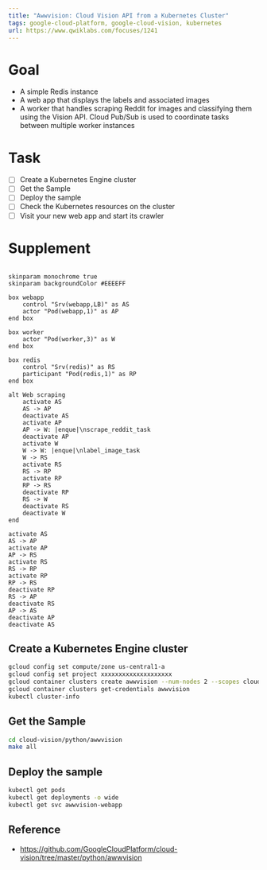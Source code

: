 ```yaml
---
title: "Awwvision: Cloud Vision API from a Kubernetes Cluster"
tags: google-cloud-platform, google-cloud-vision, kubernetes
url: https://www.qwiklabs.com/focuses/1241
---
```


# Goal
- A simple Redis instance
- A web app that displays the labels and associated images
- A worker that handles scraping Reddit for images and classifying them using the Vision API. Cloud Pub/Sub is used to coordinate tasks between multiple worker instances

# Task
- [ ] Create a Kubernetes Engine cluster
- [ ] Get the Sample
- [ ] Deploy the sample
- [ ] Check the Kubernetes resources on the cluster
- [ ] Visit your new web app and start its crawler

# Supplement
![]()

```uml
skinparam monochrome true
skinparam backgroundColor #EEEEFF

box webapp
    control "Srv(webapp,LB)" as AS
    actor "Pod(webapp,1)" as AP
end box

box worker
    actor "Pod(worker,3)" as W
end box

box redis
    control "Srv(redis)" as RS
    participant "Pod(redis,1)" as RP
end box

alt Web scraping
    activate AS
    AS -> AP
    deactivate AS
    activate AP
    AP -> W: |enque|\nscrape_reddit_task
    deactivate AP
    activate W
    W -> W: |enque|\nlabel_image_task
    W -> RS
    activate RS
    RS -> RP
    activate RP
    RP -> RS
    deactivate RP
    RS -> W
    deactivate RS
    deactivate W
end

activate AS
AS -> AP
activate AP
AP -> RS
activate RS
RS -> RP
activate RP
RP -> RS
deactivate RP
RS -> AP
deactivate RS
AP -> AS
deactivate AP
deactivate AS
```

## Create a Kubernetes Engine cluster
```sh
gcloud config set compute/zone us-central1-a
gcloud config set project xxxxxxxxxxxxxxxxxxxx
gcloud container clusters create awwvision --num-nodes 2 --scopes cloud-platform
gcloud container clusters get-credentials awwvision
kubectl cluster-info
```

## Get the Sample
```sh
cd cloud-vision/python/awwvision
make all
```

## Deploy the sample
```sh
kubectl get pods
kubectl get deployments -o wide
kubectl get svc awwvision-webapp
```

## Reference
- https://github.com/GoogleCloudPlatform/cloud-vision/tree/master/python/awwvision
